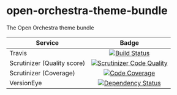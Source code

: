 open-orchestra-theme-bundle
=========================

The Open Orchestra theme bundle

| Service       | Badge         |
| ------------- |:-------------:|
| Travis | [![Build Status](https://travis-ci.org/open-orchestra/open-orchestra-theme-bundle.svg)](https://travis-ci.org/open-orchestra/open-orchestra-theme-bundle) |
| Scrutinizer (Quality score) | [![Scrutinizer Code Quality](https://scrutinizer-ci.com/g/open-orchestra/open-orchestra-theme-bundle/badges/quality-score.png?b=master)](https://scrutinizer-ci.com/g/open-orchestra/open-orchestra-theme-bundle/?branch=master) |
| Scrutinizer (Coverage) | [![Code Coverage](https://scrutinizer-ci.com/g/open-orchestra/open-orchestra-theme-bundle/badges/coverage.png?b=master)](https://scrutinizer-ci.com/g/open-orchestra/open-orchestra-theme-bundle/?branch=master) |
| VersionEye | [![Dependency Status](https://www.versioneye.com/user/projects/551e87a3971f7847ca000284/badge.svg?style=flat)](https://www.versioneye.com/user/projects/551e87a3971f7847ca000284) |
